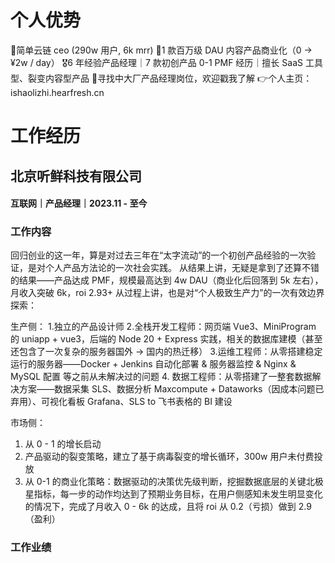 # 个人优势
🏅简单云链 ceo (290w 用户, 6k mrr)
🎯1 款百万级 DAU 内容产品商业化（0 -> ¥2w / day）
🎖6 年经验产品经理｜7 款初创产品 0-1 PMF 经历｜擅长 SaaS 工具型、裂变内容型产品
🎺寻找中大厂产品经理岗位，欢迎戳我了解
👉个人主页：ishaolizhi.hearfresh.cn

# 工作经历
## 北京听鲜科技有限公司
#### 互联网｜产品经理｜2023.11 - 至今
### 工作内容
回归创业的这一年，算是对过去三年在“太字流动”的一个初创产品经验的一次验证，是对个人产品方法论的一次社会实践。
从结果上讲，无疑是拿到了还算不错的结果——产品达成 PMF，规模最高达到 4w DAU（商业化后回落到 5k 左右），月收入突破 6k，roi 2.93+
从过程上讲，也是对“个人极致生产力”的一次有效边界探索：

生产侧：
1.独立的产品设计师
2.全栈开发工程师：网页端 Vue3、MiniProgram 的 uniapp + vue3，后端的 Node 20 + Express 实践，相关的数据库建模（甚至还包含了一次复杂的服务器国外 -> 国内的热迁移）
3.运维工程师：从零搭建稳定运行的服务器——Docker + Jenkins 自动化部署 & 服务器监控 & Nginx & MySQL 配置 等之前从未解决过的问题
4. 数据工程师：从零搭建了一整套数据解决方案——数据采集 SLS、数据分析 Maxcompute + Dataworks（因成本问题已弃用）、可视化看板 Grafana、SLS to 飞书表格的 BI 建设

市场侧：
1. 从 0 - 1 的增长启动
2. 产品驱动的裂变策略，建立了基于病毒裂变的增长循环，300w 用户未付费投放
3. 从 0-1 的商业化策略：数据驱动的决策优先级判断，挖掘数据底层的关键北极星指标，每一步的动作均达到了预期业务目标，在用户侧感知未发生明显变化的情况下，完成了月收入 0 - 6k 的达成，且将 roi 从 0.2（亏损）做到 2.9（盈利）

### 工作业绩
